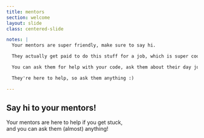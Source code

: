 ```yaml
---
title: mentors
section: welcome
layout: slide
class: centered-slide

notes: |
  Your mentors are super friendly, make sure to say hi.

  They actually get paid to do this stuff for a job, which is super cool.

  You can ask them for help with your code, ask them about their day job, or ask them what their favourite colour is.

  They're here to help, so ask them anything :)

---
```


## Say hi to your mentors!

Your mentors are here to help if you get stuck,<br>
and you can ask them (almost) anything!


